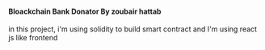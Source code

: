 #### Bloackchain Bank Donator By zoubair hattab 
in this project, i'm using solidity to build smart contract and I'm using react js like frontend



